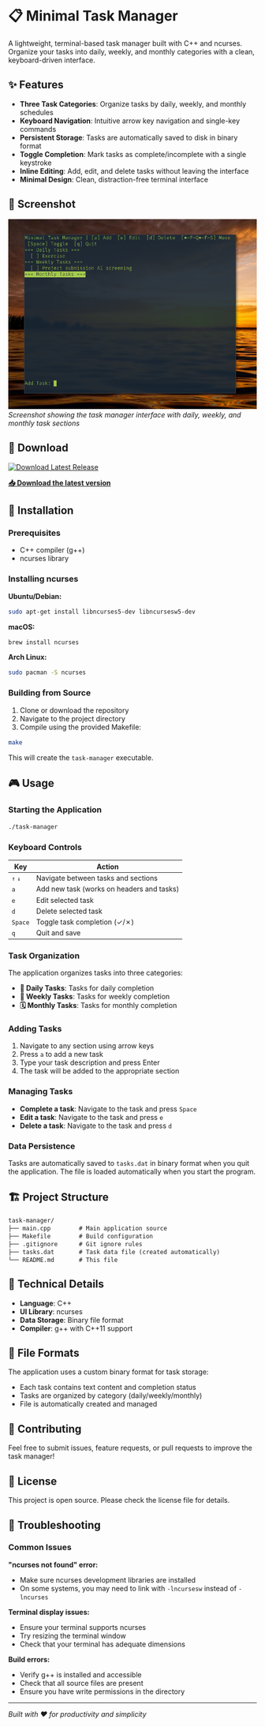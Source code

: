 # 📋 Minimal Task Manager

A lightweight, terminal-based task manager built with C++ and ncurses. Organize your tasks into daily, weekly, and monthly categories with a clean, keyboard-driven interface.

## ✨ Features

- **Three Task Categories**: Organize tasks by daily, weekly, and monthly schedules
- **Keyboard Navigation**: Intuitive arrow key navigation and single-key commands
- **Persistent Storage**: Tasks are automatically saved to disk in binary format
- **Toggle Completion**: Mark tasks as complete/incomplete with a single keystroke
- **Inline Editing**: Add, edit, and delete tasks without leaving the interface
- **Minimal Design**: Clean, distraction-free terminal interface

## 📸 Screenshot

![Task Manager Screenshot](demo.png)
*Screenshot showing the task manager interface with daily, weekly, and monthly task sections*

## 🚀 Download

[![Download Latest Release](https://img.shields.io/badge/Download-Latest%20Release-blue?style=for-the-badge&logo=github)](https://github.com/AdityaKapare03/task-manager-CLI/releases/download/v1.0/task-manager-1.0.deb)

**[📥 Download the latest version](https://github.com/AdityaKapare03/task-manager-CLI/releases/download/v1.0/task-manager-1.0.deb)**

## 🔧 Installation

### Prerequisites
- C++ compiler (g++)
- ncurses library

### Installing ncurses

**Ubuntu/Debian:**
```bash
sudo apt-get install libncurses5-dev libncursesw5-dev
```

**macOS:**
```bash
brew install ncurses
```

**Arch Linux:**
```bash
sudo pacman -S ncurses
```

### Building from Source

1. Clone or download the repository
2. Navigate to the project directory
3. Compile using the provided Makefile:
```bash
make
```

This will create the `task-manager` executable.

## 🎮 Usage

### Starting the Application
```bash
./task-manager
```

### Keyboard Controls

| Key | Action |
|-----|--------|
| `↑` `↓` | Navigate between tasks and sections |
| `a` | Add new task (works on headers and tasks) |
| `e` | Edit selected task |
| `d` | Delete selected task |
| `Space` | Toggle task completion (✓/✗) |
| `q` | Quit and save |

### Task Organization

The application organizes tasks into three categories:

- **📅 Daily Tasks**: Tasks for daily completion
- **📆 Weekly Tasks**: Tasks for weekly completion  
- **🗓️ Monthly Tasks**: Tasks for monthly completion

### Adding Tasks

1. Navigate to any section using arrow keys
2. Press `a` to add a new task
3. Type your task description and press Enter
4. The task will be added to the appropriate section

### Managing Tasks

- **Complete a task**: Navigate to the task and press `Space`
- **Edit a task**: Navigate to the task and press `e`
- **Delete a task**: Navigate to the task and press `d`

### Data Persistence

Tasks are automatically saved to `tasks.dat` in binary format when you quit the application. The file is loaded automatically when you start the program.

## 🏗️ Project Structure

```
task-manager/
├── main.cpp        # Main application source
├── Makefile        # Build configuration
├── .gitignore      # Git ignore rules
├── tasks.dat       # Task data file (created automatically)
└── README.md       # This file
```

## 🔧 Technical Details

- **Language**: C++
- **UI Library**: ncurses
- **Data Storage**: Binary file format
- **Compiler**: g++ with C++11 support

## 📝 File Formats

The application uses a custom binary format for task storage:
- Each task contains text content and completion status
- Tasks are organized by category (daily/weekly/monthly)
- File is automatically created and managed

## 🤝 Contributing

Feel free to submit issues, feature requests, or pull requests to improve the task manager!

## 📄 License

This project is open source. Please check the license file for details.

## 🐛 Troubleshooting

### Common Issues

**"ncurses not found" error:**
- Make sure ncurses development libraries are installed
- On some systems, you may need to link with `-lncursesw` instead of `-lncurses`

**Terminal display issues:**
- Ensure your terminal supports ncurses
- Try resizing the terminal window
- Check that your terminal has adequate dimensions

**Build errors:**
- Verify g++ is installed and accessible
- Check that all source files are present
- Ensure you have write permissions in the directory

---

*Built with ❤️ for productivity and simplicity*
